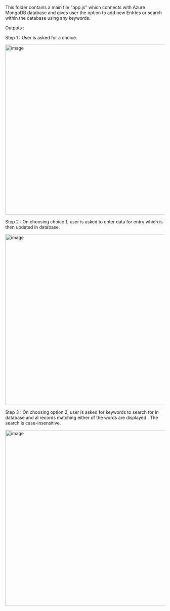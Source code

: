 This folder contains a main file "app.js" which connects with Azure MongoDB database and gives user the option to add new Entries or search within the database using any keywords.

Outputs :

Step 1 : User is asked for a choice.

<img width="538" alt="image" src="https://user-images.githubusercontent.com/46483573/162693602-7d0fa1ef-2dac-4ed3-a7a2-0ec18a6f53cb.png">

Step 2 : On choosing choice 1, user is asked to enter data for entry which is then updated in database.

<img width="541" alt="image" src="https://user-images.githubusercontent.com/46483573/162694028-16195c40-d19a-429f-8b12-591658ffcefa.png">

Step 3 : On choosing option 2, user is asked for keywords to search for in database and al records matching either of the words are displayed . The search is case-insensitive.

<img width="557" alt="image" src="https://user-images.githubusercontent.com/46483573/162694494-5d0bf1bb-04a4-46b8-b94e-a62528007338.png">





